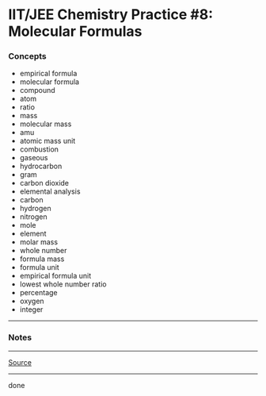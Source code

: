 # IIT/JEE Chemistry Practice #8: Molecular Formulas

### Concepts

- empirical formula
- molecular formula
- compound
- atom
- ratio
- mass
- molecular mass
- amu
- atomic mass unit
- combustion
- gaseous
- hydrocarbon
- gram
- carbon dioxide
- elemental analysis
- carbon
- hydrogen
- nitrogen
- mole
- element
- molar mass
- whole number
- formula mass
- formula unit
- empirical formula unit
- lowest whole number ratio
- percentage
- oxygen
- integer

---

### Notes

---

[Source](https://youtu.be/oTISukmgxaM)

---

done